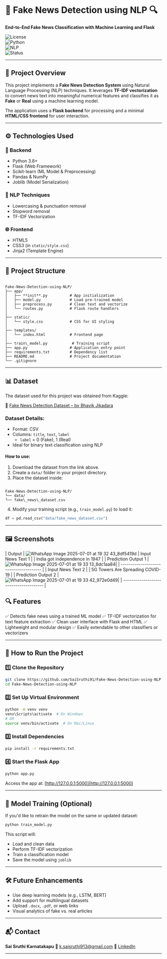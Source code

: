 # 📰 Fake News Detection using NLP 🔍

**End-to-End Fake News Classification with Machine Learning and Flask**

![License](https://img.shields.io/badge/license-MIT-green.svg)  
![Python](https://img.shields.io/badge/python-3.8%2B-blue.svg)  
![NLP](https://img.shields.io/badge/NLP-Scikit--learn%20%7C%20TFIDF-orange.svg)  
![Status](https://img.shields.io/badge/status-Completed-brightgreen.svg)

---

## 🧠 Project Overview

This project implements a **Fake News Detection System** using Natural Language Processing (NLP) techniques. It leverages **TF-IDF vectorization** to convert news text into meaningful numerical features and classifies it as **Fake** or **Real** using a machine learning model.

The application uses a **Flask backend** for processing and a minimal **HTML/CSS frontend** for user interaction.

---

## ⚙️ Technologies Used

### 🧪 Backend

- Python 3.8+
- Flask (Web Framework)
- Scikit-learn (ML Model & Preprocessing)
- Pandas & NumPy
- Joblib (Model Serialization)

### 📝 NLP Techniques

- Lowercasing & punctuation removal
- Stopword removal
- TF-IDF Vectorization

### 🌐 Frontend

- HTML5
- CSS3 (in `static/style.css`)
- Jinja2 (Template Engine)

---

## 📁 Project Structure

```

Fake-News-Detection-using-NLP/
├── app/
│   ├── **init**.py          # App initialization
│   ├── model.py             # Load pre-trained model
│   ├── preprocess.py        # Clean text and vectorize
│   └── routes.py            # Flask route handlers
│
├── static/
│   └── style.css            # CSS for UI styling
│
├── templates/
│   └── index.html           # Frontend page
│
├── train\_model.py           # Training script
├── app.py                   # Application entry point
├── requirements.txt         # Dependency list
├── README.md                # Project documentation
└── .gitignore

```

---

## 📊 Dataset

The dataset used for this project was obtained from Kaggle:

🔗 [Fake News Detection Dataset – by Bhavik Jikadara](https://www.kaggle.com/datasets/bhavikjikadara/fake-news-detection)

### Dataset Details:
- Format: CSV
- Columns: `title`, `text`, `label`
  - `label` = 0 (Fake), 1 (Real)
- Ideal for binary text classification using NLP

#### How to use:

1. Download the dataset from the link above.
2. Create a `data/` folder in your project directory.
3. Place the dataset inside:
```

Fake-News-Detection-using-NLP/
└── data/
└── fake\_news\_dataset.csv

````
4. Modify your training script (e.g., `train_model.py`) to load it:
```python
df = pd.read_csv("data/fake_news_dataset.csv")
````

---

## 🖼️ Screenshots
| Output                                 |
![WhatsApp Image 2025-07-01 at 19 32 43_8df5419d](https://github.com/user-attachments/assets/049ddbf6-dea9-45a5-bbf2-8aa727bb82b7)
| Input News Text 1                      | 
| India got independence in 1947         | 
| Prediction Output 1                    |
![WhatsApp Image 2025-07-01 at 19 33 13_6dc1aa84](https://github.com/user-attachments/assets/6953128e-49af-42b1-a035-b5efd827c76f)|
| -------------------------------------- |
| Input News Text 2                      | 
| 5G Towers Are Spreading COVID-19       | 
| Prediction Output 2                    |
![WhatsApp Image 2025-07-01 at 19 33 42_972e0d49](https://github.com/user-attachments/assets/76c48934-1ac6-4ad2-ad88-0f586decbc0f)|
| -------------------------------------- |

## 🔍 Features

✅ Detects fake news using a trained ML model
✅ TF-IDF vectorization for text feature extraction
✅ Clean user interface with Flask and HTML
✅ Lightweight and modular design
✅ Easily extendable to other classifiers or vectorizers

---

## 🚀 How to Run the Project

### 1️⃣ Clone the Repository

```bash
git clone https://github.com/SaiSruthi91/Fake-News-Detection-using-NLP.git
cd Fake-News-Detection-using-NLP
```

### 2️⃣ Set Up Virtual Environment

```bash
python -m venv venv
venv\Scripts\activate  # On Windows
# OR
source venv/bin/activate  # On Mac/Linux
```

### 3️⃣ Install Dependencies

```bash
pip install -r requirements.txt
```

### 4️⃣ Start the Flask App

```bash
python app.py
```

Access the app at: [http://127.0.0.1:5000](http://127.0.0.1:5000)

---

## 🧠 Model Training (Optional)

If you'd like to retrain the model on the same or updated dataset:

```bash
python train_model.py
```

This script will:

* Load and clean data
* Perform TF-IDF vectorization
* Train a classification model
* Save the model using `joblib`

---

## 🛠️ Future Enhancements

* Use deep learning models (e.g., LSTM, BERT)
* Add support for multilingual datasets
* Upload `.docx`, `.pdf`, or web links
* Visual analytics of fake vs. real articles

---

## 📬 Contact

**Sai Sruthi Karnatakapu**
📧 [k.saisruthi913@gmail.com](mailto:k.saisruthi913@gmail.com)
🔗 [LinkedIn](https://www.linkedin.com/in/saisruthi-karnatakapu/)

---
